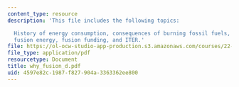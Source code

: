 ```yaml
---
content_type: resource
description: 'This file includes the following topics:

  History of energy consumption, consequences of burning fossil fuels, fission energy,
  fusion energy, fusion funding, and ITER.'
file: https://ol-ocw-studio-app-production.s3.amazonaws.com/courses/22-012-seminar-fusion-and-plasma-physics-spring-2006/4597e82c1987f827904a3363362ee800_why_fusion_d.pdf
file_type: application/pdf
resourcetype: Document
title: why_fusion_d.pdf
uid: 4597e82c-1987-f827-904a-3363362ee800
---
```

